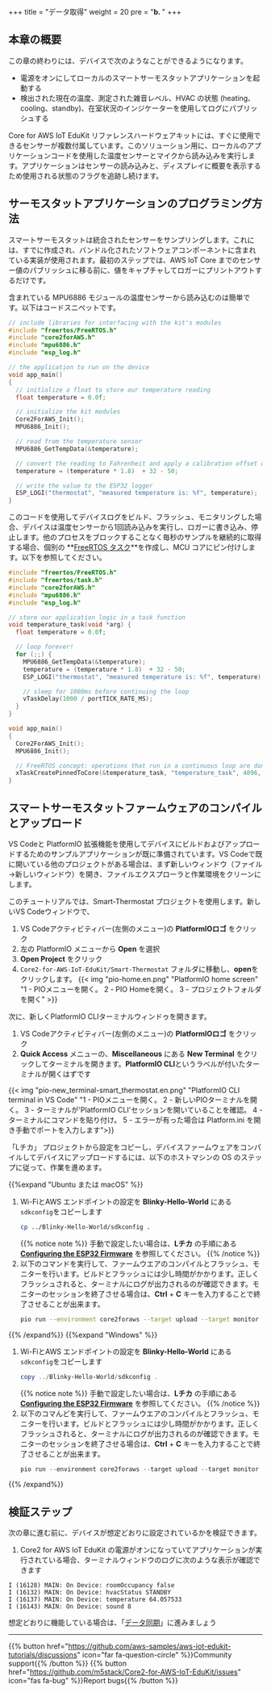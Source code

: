 +++
title = "データ取得"
weight = 20
pre = "<b>b. </b>"
+++

## 本章の概要
この章の終わりには、デバイスで次のようなことができるようになります。

* 電源をオンにしてローカルのスマートサーモスタットアプリケーションを起動する
* 検出された現在の温度、測定された雑音レベル、HVAC の状態 (heating、cooling、standby)、在室状況のインジケーターを使用してログにパブリッシュする

Core for AWS IoT EduKit リファレンスハードウェアキットには、すぐに使用できるセンサーが複数付属しています。このソリューション用に、ローカルのアプリケーションコードを使用した温度センサーとマイクから読み込みを実行します。アプリケーションはセンサーの読み込みと、ディスプレイに概要を表示するため使用される状態のフラグを追跡し続けます。

## サーモスタットアプリケーションのプログラミング方法
スマートサーモスタットは統合されたセンサーをサンプリングします。これには、すでに作成され、バンドル化されたソフトウェアコンポーネントに含まれている実装が使用されます。最初のステップでは、AWS IoT Core までのセンサー値のパブリッシュに移る前に、値をキャプチャしてロガーにプリントアウトするだけです。

含まれている MPU6886 モジュールの温度センサーから読み込むのは簡単です。以下はコードスニペットです。

```c
// include libraries for interfacing with the kit's modules
#include "freertos/FreeRTOS.h"
#include "core2forAWS.h"
#include "mpu6886.h"
#include "esp_log.h"

// the application to run on the device
void app_main()
{
  // initialize a float to store our temperature reading
  float temperature = 0.0f;

  // initialize the kit modules
  Core2ForAWS_Init();
  MPU6886_Init();

  // read from the temperature sensor
  MPU6886_GetTempData(&temperature);

  // convert the reading to Fahrenheit and apply a calibration offset of -50
  temperature = (temperature * 1.8)  + 32 - 50;

  // write the value to the ESP32 logger
  ESP_LOGI("thermostat", "measured temperature is: %f", temperature);
}
```

このコードを使用してデバイスログをビルド、フラッシュ、モニタリングした場合、デバイスは温度センサーから1回読み込みを実行し、ロガーに書き込み、停止します。他のプロセスをブロックすることなく毎秒のサンプルを継続的に取得する場合、個別の **[FreeRTOS タスク](https://docs.espressif.com/projects/esp-idf/en/v4.2/esp32/api-reference/system/freertos.html#_CPPv423xTaskCreatePinnedToCore14TaskFunction_tPCKcK8uint32_tPCv11UBaseType_tPC12TaskHandle_tK10BaseType_t)**を作成し、MCU コアにピン付けします。以下を参照してください。

```c
#include "freertos/FreeRTOS.h"
#include "freertos/task.h"
#include "core2forAWS.h"
#include "mpu6886.h"
#include "esp_log.h"

// store our application logic in a task function
void temperature_task(void *arg) {
  float temperature = 0.0f;

  // loop forever!
  for (;;) {
    MPU6886_GetTempData(&temperature);
    temperature = (temperature * 1.8)  + 32 - 50;
    ESP_LOGI("thermostat", "measured temperature is: %f", temperature);

    // sleep for 1000ms before continuing the loop
    vTaskDelay(1000 / portTICK_RATE_MS);
  }
}

void app_main()
{
  Core2ForAWS_Init();
  MPU6886_Init();

  // FreeRTOS concept: operations that run in a continuous loop are done in tasks
  xTaskCreatePinnedToCore(&temperature_task, "temperature_task", 4096, NULL, 5, NULL, 1);
}
```

## スマートサーモスタットファームウェアのコンパイルとアップロード
VS Codeと PlatformIO 拡張機能を使用してデバイスにビルドおよびアップロードするためのサンプルアプリケーションが既に準備されています。VS Codeで既に開いている他のプロジェクトがある場合は、まず新しいウィンドウ（ファイル→新しいウィンドウ）を開き、ファイルエクスプローラと作業環境をクリーンにします。

このチュートリアルでは、Smart-Thermostat プロジェクトを使用します。新しいVS Codeウィンドウで、 
1. VS Codeアクティビティバー(左側のメニュー)の **PlatformIOロゴ** をクリック
2. 左の PlatformIO メニューから **Open** を選択
3. **Open Project** をクリック
4. `Core2-for-AWS-IoT-EduKit/Smart-Thermostat` フォルダに移動し、**open**をクリックします。
{{< img "pio-home.en.png" "PlatformIO home screen" "1 - PIOメニューを開く。 2 - PIO Homeを開く。 3 - プロジェクトフォルダを開く" >}}

次に、新しくPlatformIO CLIターミナルウィンドゥを開きます。
1. VS Codeアクティビティバー(左側のメニュー)の **PlatformIOロゴ** をクリック
2. **Quick Access** メニューの、**Miscellaneous** にある **New Terminal** をクリックしてターミナルを開きます。**PlatformIO CLI**というラベルが付いたターミナルが開くはずです

{{< img "pio-new_terminal-smart_thermostat.en.png" "PlatformIO CLI terminal in VS Code" "1 - PIOメニューを開く。 2 - 新しいPIOターミナルを開く。 3 - ターミナルが'PlatformIO CLI'セッションを開いていることを確認。 4 - ターミナルにコマンドを貼り付け。 5 - エラーが有った場合は Platform.ini を開き手動でポートを入力します">}}

「Lチカ」 プロジェクトから設定をコピーし、デバイスファームウェアをコンパイルしてデバイスにアップロードするには、以下のホストマシンの OS のステップに従って、作業を進めます。

{{%expand "Ubuntu または macOS" %}}
1. Wi-FiとAWS エンドポイントの設定を **Blinky-Hello-World** にある`sdkconfig`をコピーします
   ```bash
   cp ../Blinky-Hello-World/sdkconfig .
   ```
   {{% notice note %}}
   手動で設定したい場合は、**Lチカ** の手順にある **[Configuring the ESP32 Firmware](/jp/blinky-hello-world/connecting-to-aws.html#esp32-)** を参照してください。
   {{% /notice %}}
2. 以下のコマンドを実行して、ファームウエアのコンパイルとフラッシュ、モニターを行います。ビルドとフラッシュには少し時間がかかります。正しくフラッシュされると、ターミナルにログが出力されるのが確認できます。モニターのセッションを終了させる場合は、**Ctrl** + **C** キーを入力することで終了させることが出来ます。
   ```bash
   pio run --environment core2foraws --target upload --target monitor 
   ```
{{% /expand%}}
{{%expand "Windows" %}}
1. Wi-FiとAWS エンドポイントの設定を **Blinky-Hello-World** にある`sdkconfig`をコピーします
   ```PowerShell
   copy ../Blinky-Hello-World/sdkconfig .
   ```
   {{% notice note %}}
   手動で設定したい場合は、**Lチカ** の手順にある **[Configuring the ESP32 Firmware](/jp/blinky-hello-world/connecting-to-aws.html#esp32-)** を参照してください。
   {{% /notice %}}
2. 以下のコマんどを実行して、ファームウエアのコンパイルとフラッシュ、モニターを行います。ビルドとフラッシュには少し時間がかかります。正しくフラッシュされると、ターミナルにログが出力されるのが確認できます。モニターのセッションを終了させる場合は、**Ctrl** + **C** キーを入力することで終了させることが出来ます。
   ```PowerShell
   pio run --environment core2foraws --target upload --target monitor 
   ```
{{% /expand%}}

## 検証ステップ
次の章に進む前に、デバイスが想定どおりに設定されているかを検証できます。

1. Core2 for AWS IoT EduKit の電源がオンになっていてアプリケーションが実行されている場合、ターミナルウィンドウのログに次のような表示が確認できます

```
I (16128) MAIN: On Device: roomOccupancy false
I (16132) MAIN: On Device: hvacStatus STANDBY
I (16137) MAIN: On Device: temperature 64.057533
I (16143) MAIN: On Device: sound 8
```

想定どおりに機能している場合は、「[データ同期](/jp/smart-thermostat/data-sync.html)」に進みましょう

---
{{% button href="https://github.com/aws-samples/aws-iot-edukit-tutorials/discussions" icon="far fa-question-circle" %}}Community support{{% /button %}} {{% button href="https://github.com/m5stack/Core2-for-AWS-IoT-EduKit/issues" icon="fas fa-bug" %}}Report bugs{{% /button %}}